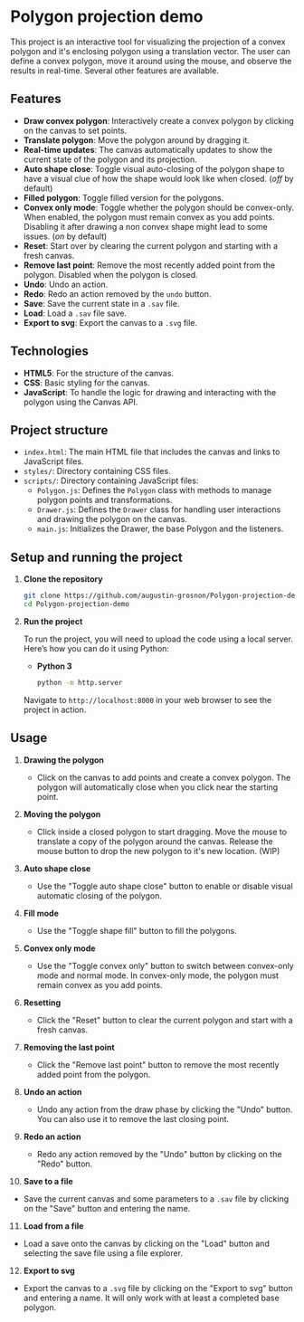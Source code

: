 # Polygon projection demo

This project is an interactive tool for visualizing the projection of a convex polygon and it's enclosing polygon using a translation vector. The user can define a convex polygon, move it around using the mouse, and observe the results in real-time. Several other features are available.

## Features

- **Draw convex polygon**: Interactively create a convex polygon by clicking on the canvas to set points.
- **Translate polygon**: Move the polygon around by dragging it.
- **Real-time updates**: The canvas automatically updates to show the current state of the polygon and its projection.
- **Auto shape close**: Toggle visual auto-closing of the polygon shape to have a visual clue of how the shape would look like when closed. (*off* by default)
- **Filled polygon**: Toggle filled version for the polygons.
- **Convex only mode**: Toggle whether the polygon should be convex-only. When enabled, the polygon must remain convex as you add points. Disabling it after drawing a non convex shape might lead to some issues. (*on* by default)
- **Reset**: Start over by clearing the current polygon and starting with a fresh canvas.
- **Remove last point**: Remove the most recently added point from the polygon. Disabled when the polygon is closed.
- **Undo**: Undo an action.
- **Redo**: Redo an action removed by the `undo` button.
- **Save**: Save the current state in a `.sav` file.
- **Load**: Load a `.sav` file save.
- **Export to svg**: Export the canvas to a `.svg` file.

## Technologies

- **HTML5**: For the structure of the canvas.
- **CSS**: Basic styling for the canvas.
- **JavaScript**: To handle the logic for drawing and interacting with the polygon using the Canvas API.

## Project structure

- `index.html`: The main HTML file that includes the canvas and links to JavaScript files.
- `styles/`: Directory containing CSS files.
- `scripts/`: Directory containing JavaScript files:
  - `Polygon.js`: Defines the `Polygon` class with methods to manage polygon points and transformations.
  - `Drawer.js`: Defines the `Drawer` class for handling user interactions and drawing the polygon on the canvas.
  - `main.js`: Initializes the Drawer, the base Polygon and the listeners.

## Setup and running the project

1. **Clone the repository**

   ```bash
   git clone https://github.com/augustin-grosnon/Polygon-projection-demo.git
   cd Polygon-projection-demo
   ```

2. **Run the project**

   To run the project, you will need to upload the code using a local server. Here’s how you can do it using Python:

   - **Python 3**

     ```bash
     python -m http.server
     ```

   Navigate to `http://localhost:8000` in your web browser to see the project in action.

## Usage

1. **Drawing the polygon**
   - Click on the canvas to add points and create a convex polygon. The polygon will automatically close when you click near the starting point.

2. **Moving the polygon**
   - Click inside a closed polygon to start dragging. Move the mouse to translate a copy of the polygon around the canvas. Release the mouse button to drop the new polygon to it's new location. (WIP)

3. **Auto shape close**
   - Use the "Toggle auto shape close" button to enable or disable visual automatic closing of the polygon.

4. **Fill mode**
   - Use the "Toggle shape fill" button to fill the polygons.

5. **Convex only mode**
   - Use the "Toggle convex only" button to switch between convex-only mode and normal mode. In convex-only mode, the polygon must remain convex as you add points.

6. **Resetting**
   - Click the "Reset" button to clear the current polygon and start with a fresh canvas.

7. **Removing the last point**
   - Click the "Remove last point" button to remove the most recently added point from the polygon.

8. **Undo an action**
   - Undo any action from the draw phase by clicking the "Undo" button. You can also use it to remove the last closing point.

9. **Redo an action**
   - Redo any action removed by the "Undo" button by clicking on the "Redo" button.

10. **Save to a file**
   - Save the current canvas and some parameters to a `.sav` file by clicking on the "Save" button and entering the name.

11. **Load from a file**
   - Load a save onto the canvas by clicking on the "Load" button and selecting the save file using a file explorer.

12. **Export to svg**
   - Export the canvas to a `.svg` file by clicking on the "Export to svg" button and entering a name. It will only work with at least a completed base polygon.
